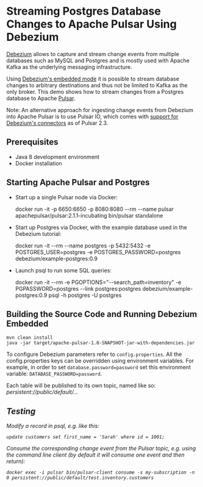 # Streaming Postgres Database Changes to Apache Pulsar Using Debezium

[Debezium](https://debezium.io/) allows to capture and stream change events from multiple databases such as MySQL and Postgres and is mostly used with Apache Kafka as the underlying messaging infrastructure.

Using [Debezium's embedded mode](https://debezium.io/docs/embedded/) it is possible to stream database changes to arbitrary destinations and thus not be limited to Kafka as the only broker.
This demo shows how to stream changes from a Postgres database to Apache [Pulsar](https://pulsar.incubator.apache.org/).

Note: An alternative approach for ingesting change events from Debezium into Apache Pulsar is to use Pulsar IO,
which comes with [support for Debezium's connectors](https://pulsar.apache.org/docs/en/io-cdc-debezium/) as of Pulsar 2.3.

## Prerequisites

* Java 8 development environment
* Docker installation

## Starting Apache Pulsar and Postgres

* Start up a single Pulsar node via Docker:

    docker run -it -p 6650:6650 -p 8080:8080 --rm --name pulsar apachepulsar/pulsar:2.1.1-incubating bin/pulsar standalone

* Start up Postgres via Docker, with the example database used in the Debezium tutorial:

    docker run -it --rm --name postgres -p 5432:5432 -e POSTGRES_USER=postgres -e POSTGRES_PASSWORD=postgres debezium/example-postgres:0.9

* Launch psql to run some SQL queries:

    docker run -it --rm -e PGOPTIONS="--search_path=inventory" -e PGPASSWORD=postgres --link postgres:postgres debezium/example-postgres:0.9 psql -h postgres -U postgres

## Building the Source Code and Running Debezium Embedded

    mvn clean install
    java -jar target/apache-pulsar-1.0-SNAPSHOT-jar-with-dependencies.jar

To configure Debezium parameters refer to `config.properties`.
All the config.properties keys can be overridden using environment variables.
For example, in order to set `database.password=password` set this environment variable: `DATABASE_PASSWORD=password`.

Each table will be published to its own topic, named like so: _persistent://public/default/<server>.<schema>.<table>_.

## Testing

Modify a record in psql, e.g. like this:

    update customers set first_name = 'Sarah' where id = 1001;

Consume the corresponding change event from the Pulsar topic, e.g. using the command line client
(by default it will consume one event and then return):

    docker exec -i pulsar bin/pulsar-client consume -s my-subscription -n 0 persistent://public/default/test.inventory.customers
